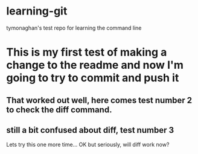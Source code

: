 # learning-git
tymonaghan's test repo for learning the command line

This is my first test of making a change to the readme and now I'm going to try to commit and push it
===
That worked out well, here comes test number 2 to check the diff command.
---
still a bit confused about diff, test number 3
---
Lets try this one more time... OK but seriously, will diff work now?
